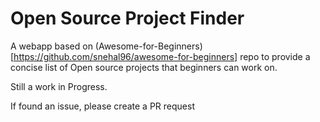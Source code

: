 # Open Source Project Finder

A webapp based on (Awesome-for-Beginners)[https://github.com/snehal96/awesome-for-beginners] repo to provide a concise list of Open source projects that beginners can work on.

Still a work in Progress.

If found an issue, please create a PR request
